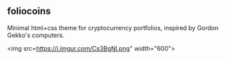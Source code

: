
## foliocoins

Minimal html+css theme for cryptocurrency portfolios, inspired by Gordon Gekko's computers.

<img src=https://i.imgur.com/Cs3BgNl.png" width="600">
<!--<img src="https://i.imgur.com/IGVPqFt.png" width="300">-->
